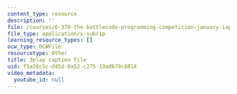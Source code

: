 ```yaml
---
content_type: resource
description: ''
file: /courses/6-370-the-battlecode-programming-competition-january-iap-2013/f5a38c5cd45d0a52c27519ad679c6814_dEXo0QyA-Rs.srt
file_type: application/x-subrip
learning_resource_types: []
ocw_type: OCWFile
resourcetype: Other
title: 3play caption file
uid: f5a38c5c-d45d-0a52-c275-19ad679c6814
video_metadata:
  youtube_id: null
---
```

